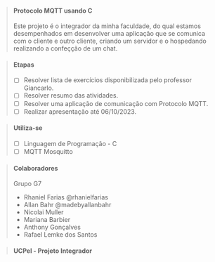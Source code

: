 > #### Protocolo MQTT usando C
> Este projeto é o integrador da minha faculdade, do qual estamos desempenhados em desenvolver uma aplicação que se comunica com o cliente e outro cliente, criando um servidor e o hospedando realizando a confeçção de um chat.

> #### Etapas
> - [ ] Resolver lista de exercícios disponibilizada pelo professor Giancarlo.
> - [ ] Resolver resumo das atividades.
> - [ ] Resolver uma aplicação de comunicação com Protocolo MQTT.
> - [ ] Realizar apresentação até 06/10/2023.

> #### Utiliza-se
> - [ ] Linguagem de Programação - C
> - [ ] MQTT Mosquitto

> #### Colaboradores
> Grupo G7
> * Rhaniel Farias @rhanielfarias
> * Allan Bahr @madebyallanbahr
> * Nicolai Muller
> * Mariana Barbier
> * Anthony Gonçalves 
> * Rafael Lemke dos Santos

> #### UCPel - Projeto Integrador